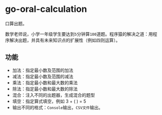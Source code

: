 # go-oral-calculation

口算出题。

数学老师说，小学一年级学生要达到`5`分钟算`100`道题。程序猿的解决之道：用程序解决出题，并具有未来知识点的扩展性（例如四则运算）。

## 功能

* 加法：指定最小数及范围的加法
* 减法：指定最小数及范围的减法
* 乘法：指定最小数和最大数的乘法
* 除法：指定最小数和最大数的除法
* 混合：注入不同的出题器，生成混合的题型
* 填空：指定算式填空，例如 3 + (   ) = 5
* 输出不同的格式：`Console`输出，`CSV文件`输出。

